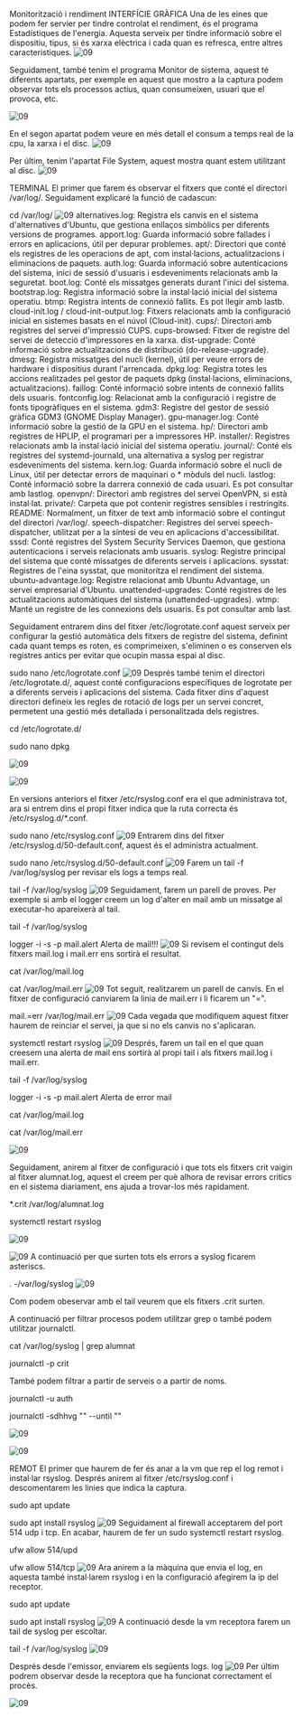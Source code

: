 Monitorització i rendiment
INTERFÍCIE GRÀFICA
Una de les eines que podem fer servier per tindre controlat el rendiment, és el programa Estadístiques de l'energia. Aquesta serveix per tindre informació sobre el dispositiu, tipus, si és xarxa elèctrica i cada quan es refresca, entre altres caracteristiques. 
![09](IMAGES/logg1.png)

Seguidament, també tenim el programa Monitor de sistema, aquest té diferents apartats, per exemple en aquest que mostro a la captura podem observar tots els processos actius, quan consumeixen, usuari que el provoca, etc. 

![09](IMAGES/logg2.png)

En el segon apartat podem veure en més detall el consum a temps real de la cpu, la xarxa i el disc. 
![09](IMAGES/logg3.png)

Per últim, tenim l'apartat File System, aquest mostra quant estem utilitzant al disc. 
![09](IMAGES/logg4.png)

TERMINAL
El primer que farem és observar el fitxers que conté el directori /var/log/. Seguidament explicaré la funció de cadascun:


cd /var/log/
![09](IMAGES/log1.png)
alternatives.log: Registra els canvis en el sistema d'alternatives d'Ubuntu, que gestiona enllaços simbòlics per diferents versions de programes.
apport.log: Guarda informació sobre fallades i errors en aplicacions, útil per depurar problemes.
apt/: Directori que conté els registres de les operacions de apt, com instal·lacions, actualitzacions i eliminacions de paquets.
auth.log: Guarda informació sobre autenticacions del sistema, inici de sessió d'usuaris i esdeveniments relacionats amb la seguretat.
boot.log: Conté els missatges generats durant l'inici del sistema.
bootstrap.log: Registra informació sobre la instal·lació inicial del sistema operatiu.
btmp: Registra intents de connexió fallits. Es pot llegir amb lastb.
cloud-init.log / cloud-init-output.log: Fitxers relacionats amb la configuració inicial en sistemes basats en el núvol (Cloud-init).
cups/: Directori amb registres del servei d'impressió CUPS.
cups-browsed: Fitxer de registre del servei de detecció d'impressores en la xarxa.
dist-upgrade: Conté informació sobre actualitzacions de distribució (do-release-upgrade).
dmesg: Registra missatges del nucli (kernel), útil per veure errors de hardware i dispositius durant l'arrencada.
dpkg.log: Registra totes les accions realitzades pel gestor de paquets dpkg (instal·lacions, eliminacions, actualitzacions).
faillog: Conté informació sobre intents de connexió fallits dels usuaris.
fontconfig.log: Relacionat amb la configuració i registre de fonts tipogràfiques en el sistema.
gdm3: Registre del gestor de sessió gràfica GDM3 (GNOME Display Manager).
gpu-manager.log: Conté informació sobre la gestió de la GPU en el sistema.
hp/: Directori amb registres de HPLIP, el programari per a impressores HP.
installer/: Registres relacionats amb la instal·lació inicial del sistema operatiu.
journal/: Conté els registres del systemd-journald, una alternativa a syslog per registrar esdeveniments del sistema.
kern.log: Guarda informació sobre el nucli de Linux, útil per detectar errors de maquinari o * mòduls del nucli.
lastlog: Conté informació sobre la darrera connexió de cada usuari. Es pot consultar amb lastlog.
openvpn/: Directori amb registres del servei OpenVPN, si està instal·lat.
private/: Carpeta que pot contenir registres sensibles i restringits.
README: Normalment, un fitxer de text amb informació sobre el contingut del directori /var/log/.
speech-dispatcher: Registres del servei speech-dispatcher, utilitzat per a la síntesi de veu en aplicacions d'accessibilitat.
sssd: Conté registres del System Security Services Daemon, que gestiona autenticacions i serveis relacionats amb usuaris.
syslog: Registre principal del sistema que conté missatges de diferents serveis i aplicacions.
sysstat: Registres de l'eina sysstat, que monitoritza el rendiment del sistema.
ubuntu-advantage.log: Registre relacionat amb Ubuntu Advantage, un servei empresarial d'Ubuntu.
unattended-upgrades: Conté registres de les actualitzacions automàtiques del sistema (unattended-upgrades).
wtmp: Manté un registre de les connexions dels usuaris. Es pot consultar amb last.


Seguidament entrarem dins del fitxer /etc/logrotate.conf aquest serveix per configurar la gestió automàtica dels fitxers de registre del sistema, definint cada quant temps es roten, es comprimeixen, s'eliminen o es conserven els registres antics per evitar que ocupin massa espai al disc.


sudo nano /etc/logrotate.conf
![09](IMAGES/log2.png)
Després també tenim el directori /etc/logrotate.d/, aquest conté configuracions específiques de logrotate per a diferents serveis i aplicacions del sistema. Cada fitxer dins d'aquest directori defineix les regles de rotació de logs per un servei concret, permetent una gestió més detallada i personalitzada dels registres.


cd /etc/logrotate.d/

sudo nano dpkg

![09](IMAGES/log3.png)

![09](IMAGES/log4.png)


En versions anteriors el fitxer /etc/rsyslog.conf era el que administrava tot, ara si entrem dins el propi fitxer indica que la ruta correcta és /etc/rsyslog.d/*.conf.


sudo nano /etc/rsyslog.conf
![09](IMAGES/log5.png)
Entrarem dins del fitxer /etc/rsyslog.d/50-default.conf, aquest és el administra actualment.


sudo nano /etc/rsyslog.d/50-default.conf
![09](IMAGES/log6.png)
Farem un tail -f /var/log/syslog per revisar els logs a temps real.


tail -f /var/log/syslog
![09](IMAGES/log8.png)
Seguidament, farem un parell de proves. Per exemple si amb el logger creem un log d'alter en mail amb un missatge al executar-ho apareixerà al tail.


tail -f /var/log/syslog

logger -i -s -p mail.alert Alerta de mail!!!
![09](IMAGES/log9.png)
Si revisem el contingut dels fitxers mail.log i mail.err ens sortirà el resultat.


cat /var/log/mail.log

cat /var/log/mail.err
![09](IMAGES/log10.png)
Tot seguit, realitzarem un parell de canvis. En el fitxer de configuració canviarem la linia de mail.err i li ficarem un "=".


mail.=err /var/log/mail.err
![09](IMAGES/log11.png)
Cada vegada que modifiquem aquest fitxer haurem de reinciar el servei, ja que si no els canvis no s'aplicaran.


systemctl restart rsyslog
![09](IMAGES/log12.png)
Després, farem un tail en el que quan creesem una alerta de mail ens sortirà al propi tail i als fitxers mail.log i mail.err.


tail -f /var/log/syslog

logger -i -s -p mail.alert Alerta de error mail

cat /var/log/mail.log

cat /var/log/mail.err

![09](IMAGES/log13.png)

Seguidament, anirem al fitxer de configuració i que tots els fitxers crit vaigin al fitxer alumnat.log, aquest el creem per què alhora de revisar errors critics en el sistema diariament, ens ajuda a trovar-los més rapidament.


*.crit /var/log/alumnat.log

systemctl restart rsyslog

![09](IMAGES/log14.png)

![09](IMAGES/log15.png)
A continuació per que surten tots els errors a syslog ficarem asteriscs.


*.* -/var/log/syslog
![09](IMAGES/log16.png)

Com podem obeservar amb el tail veurem que els fitxers .crit surten.

A continuació per filtrar procesos podem utilitzar grep o també podem utilitzar journalctl.


cat /var/log/syslog | grep alumnat

journalctl -p crit



També podem filtrar a partir de serveis o a partir de noms.


journalctl -u auth

journalctl -sdhhvg "" --until ""

![09](IMAGES/log21.png)

![09](IMAGES/log20.png)

REMOT
El primer que haurem de fer és anar a la vm que rep el log remot i instal·lar rsyslog. Després anirem al fitxer /etc/rsyslog.conf i descomentarem les linies que indica la captura.


sudo apt update

sudo apt install rsyslog
![09](IMAGES/remot1.png)
Seguidament al firewall acceptarem del port 514 udp i tcp. En acabar, haurem de fer un sudo systemctl restart rsyslog.


ufw allow 514/upd

ufw allow 514/tcp
![09](IMAGES/remot2.png)
Ara anirem a la màquina que envia el log, en aquesta també instal·larem rsyslog i en la configuració afegirem la ip del receptor.


sudo apt update

sudo apt install rsyslog
![09](IMAGES/remot3.png)
A continuació desde la vm receptora farem un tail de syslog per escoltar.

tail -f /var/log/syslog
![09](IMAGES/remot6.png)



Després desde l'emissor, enviarem els següents logs. log
![09](IMAGES/remot4.png)
Per últim podrem observar desde la receptora que ha funcionat correctament el procès.

![09](IMAGES/remot5.png)